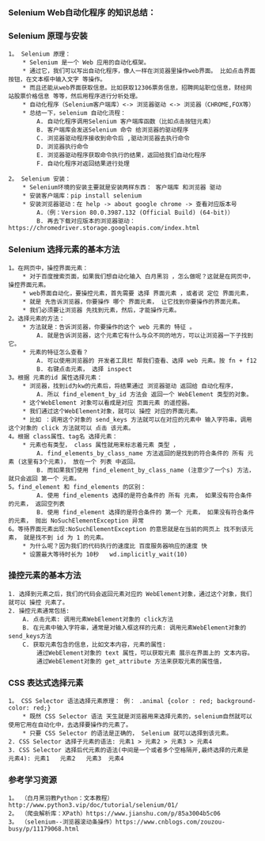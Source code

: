 ### Selenium Web自动化程序 的知识总结：

### Selenium 原理与安装

    1。 Selenium 原理：
        * Selenium 是一个 Web 应用的自动化框架。
        * 通过它，我们可以写出自动化程序，像人一样在浏览器里操作web界面。 比如点击界面按钮，在文本框中输入文字 等操作。
        * 而且还能从web界面获取信息。比如获取12306票务信息，招聘网站职位信息，财经网站股票价格信息 等等，然后用程序进行分析处理。
        * 自动化程序（Selenium客户端库）<-> 浏览器驱动 <-> 浏览器（CHROME,FOX等）
        * 总结一下，selenium 自动化流程：
            A. 自动化程序调用Selenium 客户端库函数（比如点击按钮元素）
            B. 客户端库会发送Selenium 命令 给浏览器的驱动程序
            C. 浏览器驱动程序接收到命令后 ,驱动浏览器去执行命令
            D. 浏览器执行命令
            E. 浏览器驱动程序获取命令执行的结果，返回给我们自动化程序
            F. 自动化程序对返回结果进行处理
        
    2。 Selenium 安装：
        * Selenium环境的安装主要就是安装两样东西： 客户端库 和浏览器 驱动
        * 安装客户端库：pip install selenium
        * 安装浏览器驱动：在 help -> about google chrome -> 查看对应版本号
            A.（例：Version 80.0.3987.132 (Official Build) (64-bit)）
            B. 再去下载对应版本的浏览器驱动：https://chromedriver.storage.googleapis.com/index.html

### Selenium 选择元素的基本方法 
 
    1。在网页中，操控界面元素：
        * 对于百度搜索页面，如果我们想自动化输入 白月黑羽 ，怎么做呢？这就是在网页中，操控界面元素。
        * web界面自动化，要操控元素，首先需要 选择 界面元素 ，或者说 定位 界面元素，
        * 就是 先告诉浏览器，你要操作 哪个 界面元素， 让它找到你要操作的界面元素。
        * 我们必须要让浏览器 先找到元素，然后，才能操作元素。
    2。选择元素的方法：
        * 方法就是：告诉浏览器，你要操作的这个 web 元素的 特征 。
            A. 就是告诉浏览器，这个元素它有什么与众不同的地方，可以让浏览器一下子找到它。
        * 元素的特征怎么查看？
            A. 可以使用浏览器的 开发者工具栏 帮我们查看、选择 web 元素。按 fn + f12
            B. 右键点击元素， 选择 inspect
    3。根据 元素的id 属性选择元素：
        * 浏览器，找到id为kw的元素后，将结果通过 浏览器驱动 返回给 自动化程序， 
            A. 所以 find_element_by_id 方法会 返回一个 WebElement 类型的对象。
        * 这个WebElement 对象可以看成是对应 页面元素 的遥控器。
        * 我们通过这个WebElement对象，就可以 操控 对应的界面元素。
        * 比如 ：调用这个对象的 send_keys 方法就可以在对应的元素中 输入字符串，调用这个对象的 click 方法就可以 点击 该元素。
    4。根据 class属性、tag名 选择元素：
        * 元素也有类型， class 属性就用来标志着元素 类型 ，
            A. find_elements_by_class_name 方法返回的是找到的符合条件的 所有 元素 (这里有3个元素)， 放在一个 列表 中返回。
            B. 而如果我们使用 find_element_by_class_name (注意少了一个s) 方法， 就只会返回 第一个 元素。
    5。find_element 和 find_elements 的区别：
            A. 使用 find_elements 选择的是符合条件的 所有 元素， 如果没有符合条件的元素， 返回空列表
            B. 使用 find_element 选择的是符合条件的 第一个 元素， 如果没有符合条件的元素， 抛出 NoSuchElementException 异常
    6。等待界面元素出现:NoSuchElementException 的意思就是在当前的网页上 找不到该元素， 就是找不到 id 为 1 的元素。
        * 为什么呢？因为我们的代码执行的速度比 百度服务器响应的速度 快
        * 设置最大等待时长为 10秒   wd.implicitly_wait(10)
        
### 操控元素的基本方法
    
    1. 选择到元素之后，我们的代码会返回元素对应的 WebElement对象，通过这个对象，我们就可以 操控 元素了。
    2. 操控元素通常包括:
        A. 点击元素: 调用元素WebElement对象的 click方法
        B. 在元素中输入字符串，通常是对输入框这样的元素: 调用元素WebElement对象的send_keys方法
        C. 获取元素包含的信息，比如文本内容，元素的属性: 
            通过WebElement对象的 text 属性，可以获取元素 展示在界面上的 文本内容。
            通过WebElement对象的 get_attribute 方法来获取元素的属性值，
            
### CSS  表达式选择元素
    
    1。 CSS Selector 语法选择元素原理： 例： .animal {color : red; background-color: red;} 
        * 既然 CSS Selector 语法 天生就是浏览器用来选择元素的，selenium自然就可以使用它用在自动化中，去选择要操作的元素了。
        * 只要 CSS Selector 的语法是正确的， Selenium 就可以选择到该元素。
    2. CSS Selector 选择子元素的语法: 元素1 > 元素2 > 元素3 > 元素4
    3. CSS Selector 选择后代元素的语法(中间是一个或者多个空格隔开,最终选择的元素是 元素4): 元素1   元素2   元素3  元素4

### 参考学习资源
    
    1。 （白月黑羽教Python：文本教程）http://www.python3.vip/doc/tutorial/selenium/01/
    2。 （爬虫解析库：XPath）https://www.jianshu.com/p/85a3004b5c06
    3。 （selenium--浏览器滚动条操作）https://www.cnblogs.com/zouzou-busy/p/11179068.html
